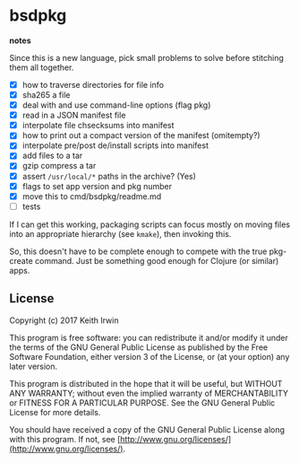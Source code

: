 # bsdpkg

**notes**

Since this is a new language, pick small problems to solve before
stitching them all together.

- [x] how to traverse directories for file info
- [x] sha265 a file
- [x] deal with and use command-line options (flag pkg)
- [x] read in a JSON manifest file
- [x] interpolate file chsecksums into manifest
- [x] how to print out a compact version of the manifest (omitempty?)
- [x] interpolate pre/post de/install scripts into manifest
- [x] add files to a tar
- [x] gzip compress a tar
- [x] assert  `/usr/local/*` paths in the archive? (Yes)
- [x] flags to set app version and pkg number
- [x] move this to cmd/bsdpkg/readme.md
- [ ] tests

If I can get this working, packaging scripts can focus mostly on
moving files into an appropriate hierarchy (see `kmake`), then
invoking this.

So, this doesn't have to be complete enough to compete with the true
pkg-create command. Just be something good enough for Clojure (or
similar) apps.

## License

Copyright (c) 2017 Keith Irwin

This program is free software: you can redistribute it and/or modify
it under the terms of the GNU General Public License as published
by the Free Software Foundation, either version 3 of the License,
or (at your option) any later version.

This program is distributed in the hope that it will be useful,
but WITHOUT ANY WARRANTY; without even the implied warranty of
MERCHANTABILITY or FITNESS FOR A PARTICULAR PURPOSE.  See the
GNU General Public License for more details.

You should have received a copy of the GNU General Public License
along with this program.  If not, see
[http://www.gnu.org/licenses/](http://www.gnu.org/licenses/).
